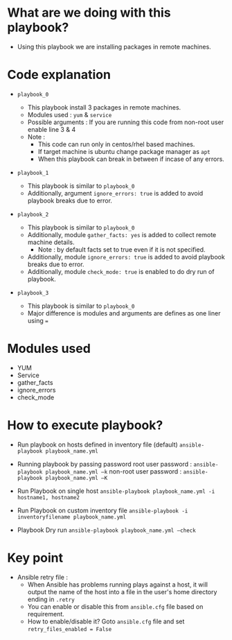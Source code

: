 # What are we doing with this playbook?
* Using this playbook we are installing packages in remote machines.

# Code explanation
* `playbook_0` 
   - This playbook install 3 packages in remote machines.
   - Modules used : `yum` & `service`
   - Possible arguments : If you are running this code from non-root user enable line 3 & 4
   - Note : 
        * This code can run only in centos/rhel based machines.
        * If target machine is ubuntu change package manager as `apt`
        * When this playbook can break in between if incase of any errors.

* `playbook_1`
    - This playbook is similar to `playbook_0`
    - Additionally, argument `ignore_errors: true` is added to avoid playbook breaks due to error.

* `playbook_2`
    - This playbook is similar to `playbook_0`
    - Additionally, module `gather_facts: yes` is added to collect remote machine details.
        * Note : by default facts set to true even if it is not specified.
    - Additionally, module `ignore_errors: true` is added to avoid playbook breaks due to error.
    - Additionally, module `check_mode: true` is enabled to do dry run of playbook.

* `playbook_3`
    - This playbook is similar to `playbook_0`
    - Major difference is modules and arguments are defines as one liner using `=`

# Modules used
 - YUM
 - Service
 - gather_facts
 - ignore_errors
 - check_mode

# How to execute playbook?
 - Run playbook on hosts defined in inventory file (default)
   `ansible-playbook playbook_name.yml`

 - Running playbook by passing password
   root user password     : `ansible-playbook playbook_name.yml –k`
   non-root user password : `ansible-playbook playbook_name.yml –K`

 - Run Playbook on single host
   `ansible-playbook playbook_name.yml -i hostname1, hostname2`

 - Run Playbook on custom inventory file
   `ansible-playbook -i inventoryfilename playbook_name.yml`
   
 - Playbook Dry run
   `ansible-playbook playbook_name.yml –check`

# Key point 
 - Ansible retry file :
   * When Ansible has problems running plays against a host, it will output the name of the host into a  file in the user's home directory ending in `.retry`
   * You can enable or disable this from `ansible.cfg` file based on requirement.
   * How to enable/disable it?
    Goto `ansible.cfg` file and set `retry_files_enabled = False`




